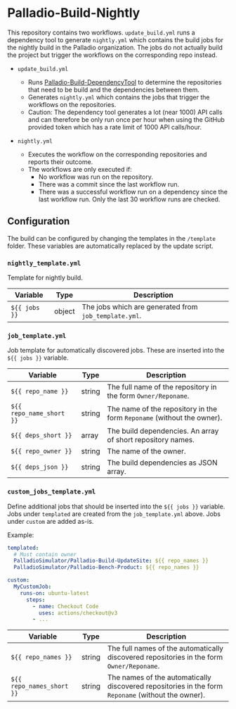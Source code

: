 # Palladio-Build-Nightly

This repository contains two workflows. `update_build.yml` runs a dependency tool to generate `nightly.yml` which contains the build jobs for the nightly build in the Palladio organization. The jobs do not actually build the project but trigger the workflows on the corresponding repo instead.

- `update_build.yml`

    + Runs [Palladio-Build-DependencyTool](https://github.com/PalladioSimulator/Palladio-Build-DependencyTool) to determine the repositories that need to be build and the dependencies between them.
    + Generates `nightly.yml` which contains the jobs that trigger the workflows on the repositories.
    + Caution: The dependency tool generates a lot (near 1000) API calls and can therefore be only run once per hour when using the GitHub provided token which has a rate limit of 1000 API calls/hour.

- `nightly.yml`

    + Executes the workflow on the corresponding repositories and reports their outcome.
    + The workflows are only executed if:
        * No workflow was run on the repository.
        * There was a commit since the last workflow run.
        * There was a successful workflow run on a dependency since the last workflow run. Only the last 30 workflow runs are checked.


## Configuration

The build can be configured by changing the templates in the `/template` folder. These variables are automatically replaced by the update script.

### `nightly_template.yml`

Template for nightly build.

| Variable | Type | Description |
|----------|------|-------------|
| `${{ jobs }}` | object | The jobs which are generated from `job_template.yml`. |

### `job_template.yml`

Job template for automatically discovered jobs. These are inserted into the `${{ jobs }}` variable.

| Variable | Type | Description |
|----------|------|-------------|
| `${{ repo_name }}` | string | The full name of the repository in the form `Owner/Reponame`. |
| `${{ repo_name_short }}` | string | The name of the repository in the form `Reponame` (without the owner). |
| `${{ deps_short }}` | array | The build dependencies. An array of short repository names. |
| `${{ repo_owner }}` | string | The name of the owner. |
| `${{ deps_json }}` | string | The build dependencies as JSON array. | 

### `custom_jobs_template.yml`

Define additional jobs that should be inserted into the `${{ jobs }}` variable. 
Jobs under `templated` are created from the `job_template.yml` above. Jobs under `custom` are added as-is.

Example:
```yml
templated:
  # Must contain owner
  PalladioSimulator/Palladio-Build-UpdateSite: ${{ repo_names }}
  PalladioSimulator/Palladio-Bench-Product: ${{ repo_names }}

custom:
  MyCustomJob:
    runs-on: ubuntu-latest
      steps:
        - name: Checkout Code
          uses: actions/checkout@v3
        - ...
```

| Variable | Type | Description |
|----------|------|-------------|
| `${{ repo_names }}` | string | The full names of the automatically discovered repositories in the form `Owner/Reponame`. |
| `${{ repo_names_short }}` | string | The names of the automatically discovered repositories in the form `Reponame` (without the owner). |
